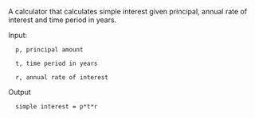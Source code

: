 A calculator that calculates simple interest given principal, annual rate of interest and time period in years.

Input:
   
      p, principal amount
   
      t, time period in years
  
      r, annual rate of interest

Output
  
      simple interest = p*t*r
